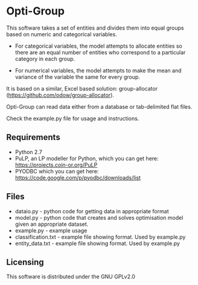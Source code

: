 Opti-Group
===============

This software takes a set of entities and divides them into equal groups based on numeric and categorical variables.

+ For categorical variables, the model attempts to allocate entities so there are an equal number of entities who correspond to a particular category in each group.

+ For numerical variables, the model attempts to make the mean and variance of the variable the same for every group.

It is based on a similar, Excel based solution: group-allocator (https://github.com/odow/group-allocator). 

Opti-Group can read data either from a database or tab-delimited flat files.

Check the example.py file for usage and instructions.


## Requirements

+ Python 2.7
+ PuLP, an LP modeller for Python, which you can get here: https://projects.coin-or.org/PuLP
+ PYODBC which you can get here:
https://code.google.com/p/pyodbc/downloads/list

## Files
+ dataio.py - python code for getting data in appropriate format
+ model.py - python code that creates and solves optimisation model given an appropriate dataset.
+ example.py - example usage
+ classification.txt - example file showing format. Used by example.py
+ entity_data.txt - example file showing format. Used by example.py

## Licensing
This software is distributed under the GNU GPLv2.0

